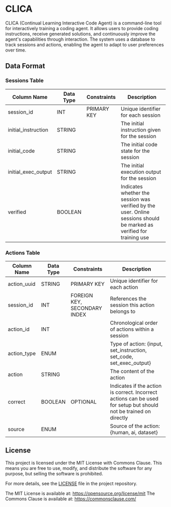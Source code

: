 # CLICA

CLICA (Continual Learning Interactive Code Agent) is a command-line tool for interactively training a coding agent. It allows users to provide coding instructions, receive generated solutions, and continuously improve the agent's capabilities through interaction. The system uses a database to track sessions and actions, enabling the agent to adapt to user preferences over time.

## Data Format

### Sessions Table

| Column Name         | Data Type | Constraints    | Description                                                                                                           |
|---------------------|-----------|----------------|-----------------------------------------------------------------------------------------------------------------------|
| session_id          | INT       | PRIMARY KEY    | Unique identifier for each session                                                                                    |
| initial_instruction | STRING    |                | The initial instruction given for the session                                                                         |
| initial_code        | STRING    |                | The initial code state for the session                                                                                |
| initial_exec_output | STRING    |                | The initial execution output for the session                                                                          |
| verified            | BOOLEAN   |                | Indicates whether the session was verified by the user. Online sessions should be marked as verified for training use |

### Actions Table

| Column Name | Data Type | Constraints                 | Description                                                                                                        |
|-------------|-----------|-----------------------------|--------------------------------------------------------------------------------------------------------------------|
| action_uuid | STRING    | PRIMARY KEY                 | Unique identifier for each action                                                                                  |
| session_id  | INT       | FOREIGN KEY, SECONDARY INDEX| References the session this action belongs to                                                                      |
| action_id   | INT       |                             | Chronological order of actions within a session                                                                    |
| action_type | ENUM      |                             | Type of action: {input, set_instruction, set_code, set_exec_output}                                                |
| action      | STRING    |                             | The content of the action                                                                                          |
| correct     | BOOLEAN   | OPTIONAL                    | Indicates if the action is correct. Incorrect actions can be used for setup but should not be trained on directly |
| source      | ENUM      |                             | Source of the action: {human, ai, dataset}                                                                         |

## License

This project is licensed under the MIT License with Commons Clause. This means you are free to use, modify, and distribute the software for any purpose, but selling the software is prohibited.

For more details, see the [LICENSE](LICENSE) file in the project repository.

The MIT License is available at: https://opensource.org/license/mit
The Commons Clause is available at: https://commonsclause.com/
